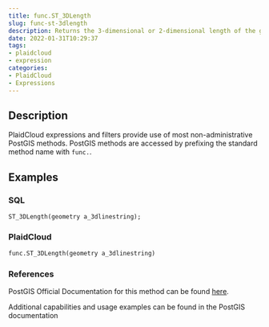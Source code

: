 ```yaml
---
title: func.ST_3DLength
slug: func-st-3dlength
description: Returns the 3-dimensional or 2-dimensional length of the geometry if it is a linestring or multi-linestring
date: 2022-01-31T10:29:37
tags:
- plaidcloud
- expression
categories:
- PlaidCloud
- Expressions
---
```



## Description


PlaidCloud expressions and filters provide use of most non-administrative PostGIS methods. PostGIS methods are accessed by prefixing the standard method name with `func.`.



## Examples


### SQL



```
ST_3DLength(geometry a_3dlinestring);
```


### PlaidCloud



```python
func.ST_3DLength(geometry a_3dlinestring)
```


### References


PostGIS Official Documentation for this method can be found [here](https://postgis.net/docs/manual-3.1/ST_3DLength.html).



Additional capabilities and usage examples can be found in the PostGIS documentation

